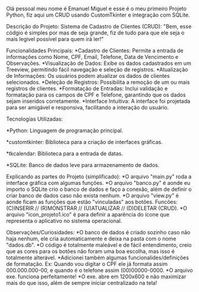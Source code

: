Olá pessoal meu nome é Emanuel Miguel e esse é o meu primeiro Projeto Python, fiz aqui um CRUD usando CustomTkinter e integração com SQLite. 

Descrição do Projeto: Sistema de Cadastro de Clientes (CRUD):
"Bem, esse códgio é simples por mas de seja grande, fiz de tudo para que ele seja o mais legivel possível para quem irá ler!"

Funcionalidades Principais:
*Cadastro de Clientes: Permite a entrada de informações como Nome, CPF, Email, Telefone, Data de Vencimento e Observações.
*Visualização de Dados: Exibe os dados cadastrados em um Treeview, permitindo fácil navegação e seleção de registros.
*Atualização de Informações: Os usuários podem atualizar os dados de clientes selecionados.
*Deleção de Registros: Possibilita a remoção de um ou mais registros de clientes.
*Formatação de Entradas: Inclui validação e formatação para os campos de CPF e Telefone, garantindo que os dados sejam inseridos corretamente.
*Interface Intuitiva: A interface foi projetada para ser amigável e responsiva, facilitando a interação do usuário.

Tecnologias Utilizadas:

*Python: Linguagem de programação principal.

*customtkinter: Biblioteca para a criação de interfaces gráficas.

*tkcalendar: Biblioteca para a entrada de datas.

*SQLite: Banco de dados leve para armazenamento de dados.

Explicando as partes do Projeto (simplificado): 
*O arquivo "main.py" roda a interface gráfica com algumas funções.
*O arquivo "banco.py" é aonde eu importo o SQLite crio o banco de dados e faço a conexão, além de definir o criar banco de dados caso não exista nenhum.
*O arquivo "view.py" é aonde ficam as funções que estão "vinculadas" aos botões. Funcões: (C)INSERIR // (R)MONSTRAR // (U)ATUALIZAR // (D)DELETAR (CRUD).
*O arquivo "icon_projeto1.ico" é para definir a aparência do ícone que representa o aplicativo no sistema operacional.

Observações/Curiosidades:
*O banco de dados é criado sozinho caso não haja nenhum, ele cria automaticamente e deixa na pasta com o nome "dados.db".
*O código é totalmente maleável e de fácil entendimento, creio que as cores para os botões não foram uma boa escolha, mas isso é totalmente alterável.
*Adicionei também algumas funcionalides/definições de formatação. Ex: Quando vou digitar o CPF ele já formata assim 000.000.000-00, e quando é o telefone assim (00)00000-0000.
*O arquivo exe. funciona perfeitamente!
*O exe. abre em 1200x600 e não maximizar mais do que isso, além de sempre iniciar centralizado na tela!
